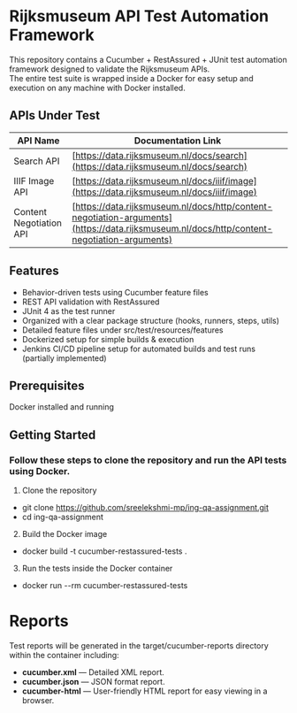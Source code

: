 # Rijksmuseum API Test Automation Framework

This repository contains a Cucumber + RestAssured + JUnit test automation framework designed to validate the Rijksmuseum APIs.  
The entire test suite is wrapped inside a Docker for easy setup and execution on any machine with Docker installed.

## APIs Under Test

| API Name               | Documentation Link                                                  |
|-----------------------|--------------------------------------------------------------------|
| Search API            | [https://data.rijksmuseum.nl/docs/search](https://data.rijksmuseum.nl/docs/search)                   |
| IIIF Image API        | [https://data.rijksmuseum.nl/docs/iiif/image](https://data.rijksmuseum.nl/docs/iiif/image)           |
| Content Negotiation API| [https://data.rijksmuseum.nl/docs/http/content-negotiation-arguments](https://data.rijksmuseum.nl/docs/http/content-negotiation-arguments) |


## Features

- Behavior-driven tests using Cucumber feature files
- REST API validation with RestAssured
- JUnit 4 as the test runner
- Organized with a clear package structure (hooks, runners, steps, utils)
- Detailed feature files under src/test/resources/features
- Dockerized setup for simple builds & execution
- Jenkins CI/CD pipeline setup for automated builds and test runs (partially implemented)


## Prerequisites

Docker installed and running


## Getting Started

### Follow these steps to clone the repository and run the API tests using Docker.

1. Clone the repository

* git clone https://github.com/sreelekshmi-mp/ing-qa-assignment.git
* cd ing-qa-assignment

2. Build the Docker image

* docker build -t cucumber-restassured-tests .

3. Run the tests inside the Docker container

* docker run --rm cucumber-restassured-tests

# Reports
Test reports will be generated in the target/cucumber-reports directory within the container including:

- **cucumber.xml** — Detailed XML report.
- **cucumber.json** — JSON format report.
- **cucumber-html** — User-friendly HTML report for easy viewing in a browser.

